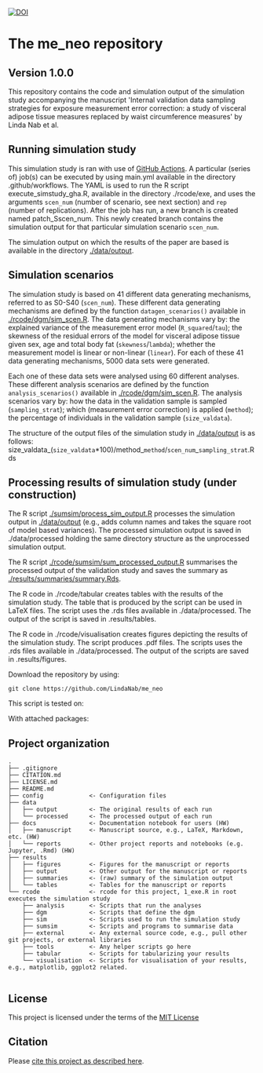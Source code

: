[![DOI](https://zenodo.org/badge/242111024.svg)](https://zenodo.org/badge/latestdoi/242111024)

# The me_neo repository

## Version 1.0.0
This repository contains the code and simulation output of the simulation study accompanying the manuscript 'Internal validation data sampling strategies for exposure measurement error correction: a study of visceral adipose tissue measures replaced by waist circumference measures' by Linda Nab et al.

## Running simulation study
This simulation study is ran with use of [GitHub Actions](https://github.com/features/actions). A particular (series of) job(s) can be executed by using main.yml available in the directory .github/workflows. The YAML is used to run the R script execute_simstudy_gha.R, available in the directory ./rcode/exe, and uses the arguments `scen_num` (number of scenario, see next section) and `rep` (number of replications). After the job has run, a new branch is created named patch_Sscen_num. This newly created branch contains the simulation output for that particular simulation scenario `scen_num`.

The simulation output on which the results of the paper are based is available in the directory [./data/output](./data/output). 

## Simulation scenarios
The simulation study is based on 41 different data generating mechanisms, referred to as S0-S40 (`scen_num`). These different data generating mechanisms are defined by the function `datagen_scenarios()` available in [./rcode/dgm/sim_scen.R](./rcode/dgm/sim_scen.R). The data generating mechanisms vary by: the explained variance of the measurement error model (`R_squared`/`tau`); the skewness of the residual errors of the model for visceral adipose tissue given sex, age and total body fat (`skewness`/`lambda`); whether the measurement model is linear or non-linear (`linear`). For each of these 41 data generating mechanisms, 5000 data sets were generated.

Each one of these data sets were analysed using 60 different analyses. These different analysis scenarios are defined by the function `analysis_scenarios()` available in [./rcode/dgm/sim_scen.R](./rcode/dgm/sim_scen.R). The analysis scenarios vary by: how the data in the validation sample is sampled (`sampling_strat`); which (measurement error correction) is applied (`method`); the percentage of individuals in the validation sample (`size_valdata`).

The structure of the output files of the simulation study in [./data/output](./data/output) is as follows:
size_valdata_(`size_valdata`*100)/method_`method`/`scen_num`_`sampling_strat`.Rds

## Processing results of simulation study (under construction)
The R script [./sumsim/process_sim_output.R](./sumsim/process_sim_output.R) processes the simulation output in [./data/output](./data/output) (e.g., adds column names and takes the square root of model based variances). The processed simulation output is saved in ./data/processed holding the same directory structure as the unprocessed simulation output. 

The R script [./rcode/sumsim/sum_processed_output.R](./rcode/sumsim/sum_processed_output.R) summarises the processed output of the validation study and saves the summary as [./results/summaries/summary.Rds](./results/summaries/summary.Rds). 

The R code in ./rcode/tabular creates tables with the results of the simulation study. The table that is produced by the script can be used in LaTeX files. The script uses the .rds files available in ./data/processed. The output of the script is saved in .results/tables.

The R code in ./rcode/visualisation creates figures depicting the results of the simulation study. The script produces .pdf files. The scripts uses the .rds files available in ./data/processed. The output of the scripts are saved in .results/figures.

Download the repository by using:
```console
git clone https://github.com/LindaNab/me_neo
```

This script is tested on:


With attached packages:


## Project organization

```
.
├── .gitignore
├── CITATION.md
├── LICENSE.md
├── README.md
├── config             <- Configuration files
├── data
│   ├── output         <- The original results of each run
│   └── processed      <- The processed output of each run
├── docs               <- Documentation notebook for users (HW)
│   ├── manuscript     <- Manuscript source, e.g., LaTeX, Markdown, etc. (HW)
│   └── reports        <- Other project reports and notebooks (e.g. Jupyter, .Rmd) (HW)
├── results
│   ├── figures        <- Figures for the manuscript or reports
│   ├── output         <- Other output for the manuscript or reports
│   ├── summaries      <- (raw) summary of the simulation output
│   └── tables         <- Tables for the manuscript or reports
└── rcode              <- rcode for this project, 1_exe.R in root executes the simulation study
    ├── analysis       <- Scripts that run the analyses
    ├── dgm            <- Scripts that define the dgm
    ├── sim            <- Scripts used to run the simulation study
    ├── sumsim         <- Scripts and programs to summarise data
    ├── external       <- Any external source code, e.g., pull other git projects, or external libraries
    ├── tools          <- Any helper scripts go here
    ├── tabular        <- Scripts for tabularizing your results
    └── visualisation  <- Scripts for visualisation of your results, e.g., matplotlib, ggplot2 related.


```


## License

This project is licensed under the terms of the [MIT License](/LICENSE.md)

## Citation

Please [cite this project as described here](/CITATION.md).
